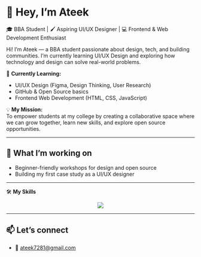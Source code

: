 # 👋 Hey, I’m Ateek  
🎓 BBA Student | 🖌️ Aspiring UI/UX Designer | 💻 Frontend & Web Development Enthusiast   

Hi! I’m Ateek — a BBA student passionate about design, tech, and building communities. I’m currently learning UI/UX Design and exploring how technology and design can solve real-world problems.  

🌱 **Currently Learning:**  
- UI/UX Design (Figma, Design Thinking, User Research)  
- GitHub & Open Source basics  
- Frontend Web Development (HTML, CSS, JavaScript)  

💡 **My Mission:**  
To empower students at my college by creating a collaborative space where we can grow together, learn new skills, and explore open source opportunities.  

---

## 🚀 What I’m working on
- Beginner-friendly workshops for design and open source  
- Building my first case study as a UI/UX designer  

---
🛠️  **My Skills**
<p align="center">
  <a href="https://skillicons.dev">
    <img src="https://skillicons.dev/icons?i=git,github,discord,html,css,js,figma&theme=dark" />
  </a>
</p>


---

## 📫 Let’s connect 
- 📧 ateek7281@gmail.com 
